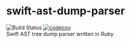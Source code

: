 # swift-ast-dump-parser
![Build Status](https://travis-ci.org/PaulTaykalo/swift-ast-dump-parser.svg?branch=master)  [![codecov](https://codecov.io/gh/PaulTaykalo/swift-ast-dump-parser/branch/master/graph/badge.svg)](https://codecov.io/gh/PaulTaykalo/swift-ast-dump-parser)  
Swift AST tree dump parser written in Ruby
